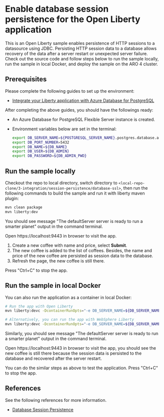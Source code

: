 # Enable database session persistence for the Open Liberty application

This is an Open Liberty sample enables persistence of HTTP sessions to a datasource using JDBC. Persisting HTTP session data to a database allows recovery of the data after a server restart or unexpected server failure. Check out the source code and follow steps below to run the sample locally, run the sample in local Docker, and deploy the sample on the ARO 4 cluster.

## Prerequisites

Please complete the following guides to set up the environment:

* [Integrate your Liberty application with Azure Database for PostgreSQL](../../../guides/howto-integrate-azure-database-for-postgres.md)

After completing the above guides, you should have the followings ready:

* An Azure Database for PostgreSQL Flexible Server instance is created.
* Environment variables below are set in the terminal:

  ```bash
  export DB_SERVER_NAME=${POSTGRESQL_SERVER_NAME}.postgres.database.azure.com
  export DB_PORT_NUMBER=5432
  export DB_NAME=${DB_NAME}
  export DB_USER=${DB_ADMIN}
  export DB_PASSWORD=${DB_ADMIN_PWD}
  ```

## Run the sample locally

Checkout the repo to local directory, switch directory to `<local-repo-clone/3-integration/session-persistence/database-ssl>`, then run the following commands to build the sample and run it with liberty maven plugin:

```bash
mvn clean package
mvn liberty:dev
```

You should see message "The defaultServer server is ready to run a smarter planet" output in the command terminal.

Open https://localhost:9443 in browser to visit the app.

1. Create a new coffee with name and price, select **Submit**.
1. The new coffee is added to the list of coffees. Besides, the name and price of the new coffee are persisted as session data to the database.
1. Refresh the page, the new coffee is still there.

Press "Ctrl+C" to stop the app. 

## Run the sample in local Docker

You can also run the application as a container in local Docker:

```bash
# Run the app with Open Liberty
mvn liberty:devc -DcontainerRunOpts="-e DB_SERVER_NAME=${DB_SERVER_NAME} -e DB_PORT_NUMBER=${DB_PORT_NUMBER} -e DB_NAME=${DB_NAME} -e DB_USER=${DB_USER} -e DB_PASSWORD=${DB_PASSWORD}" -Dcontainerfile=Dockerfile

# Alternatively, you can run the app with WebSphere Liberty
mvn liberty:devc -DcontainerRunOpts="-e DB_SERVER_NAME=${DB_SERVER_NAME} -e DB_PORT_NUMBER=${DB_PORT_NUMBER} -e DB_NAME=${DB_NAME} -e DB_USER=${DB_USER} -e DB_PASSWORD=${DB_PASSWORD}" -Dcontainerfile=Dockerfile-wlp
```

Similarly, you should see message "The defaultServer server is ready to run a smarter planet" output in the command terminal.

Open https://localhost:9443 in browser to visit the app, you should see the new coffee is still there because the session data is persisted to the database and recovered after the server restart.

You can do the similar steps as above to test the application.
Press "Ctrl+C" to stop the app.  

## References

See the following references for more information.

* [Database Session Persistence](https://openliberty.io/docs/latest/reference/feature/sessionDatabase-1.0.html)
